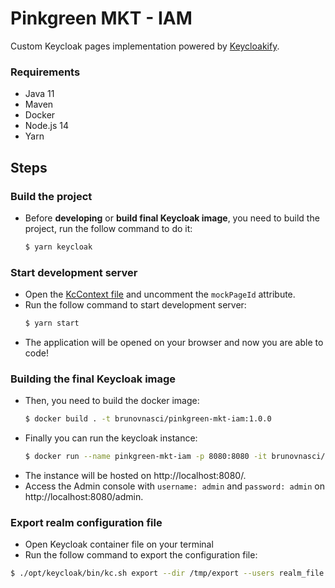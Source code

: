 # Pinkgreen MKT - IAM
Custom Keycloak pages implementation powered by [Keycloakify](https://www.keycloakify.dev/).

### Requirements
  * Java 11
  * Maven
  * Docker
  * Node.js 14
  * Yarn

## Steps 
### Build the project
  * Before **developing** or **build final Keycloak image**, you need to build the project, run the follow command to do it:
    ```bash
    $ yarn keycloak
    ```

### Start development server
  * Open the [KcContext file](https://github.com/brunovnasci/pinkgreen-mkt-iam/blob/main/src/KcApp/context/index.ts) and uncomment the `mockPageId` attribute.
  * Run the follow command to start development server:
    ```bash
    $ yarn start
    ```
  * The application will be opened on your browser and now you are able to code! 


### Building the final Keycloak image
  * Then, you need to build the docker image:
    ```bash
    $ docker build . -t brunovnasci/pinkgreen-mkt-iam:1.0.0
    ```
  * Finally you can run the keycloak instance:
    ```bash
    $ docker run --name pinkgreen-mkt-iam -p 8080:8080 -it brunovnasci/pinkgreen-mkt-iam:1.0.0 start-dev --import-realm
    ```
  * The instance will be hosted on http://localhost:8080/. 
  * Access the Admin console with `username: admin` and `password: admin` on http://localhost:8080/admin.

### Export realm configuration file
  * Open Keycloak container file on your terminal
  * Run the follow command to export the configuration file:
  ```bash
  $ ./opt/keycloak/bin/kc.sh export --dir /tmp/export --users realm_file --realm pinkgreen-mkt
  ```